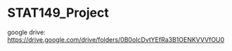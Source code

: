 # STAT149_Project

google drive: https://drive.google.com/drive/folders/0B0oIcDvtYEfRa3B1OENKVVVfOU0

